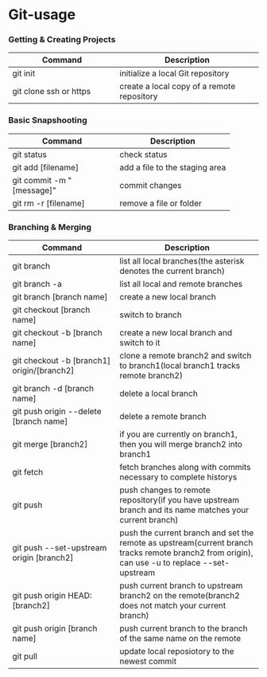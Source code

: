 <style>
table th:first-of-type {
	width: 200px;
}
</style>

# Git-usage

### Getting & Creating Projects

| Command | Description |
| ------- | ----------- |
| git init | initialize a local Git repository |
| git clone ssh or https | create a local copy of a remote repository |

### Basic Snapshooting

| Command | Description |
| ------- | ---------- |
| git status | check status|
| git add [filename]| add a file to the staging area |
| git commit -m "[message]" | commit changes |
| git rm -r [filename] | remove a file or folder |

### Branching & Merging

| Command | Description |
| --------| ----------|
| git branch | list all local branches(the asterisk denotes the current branch) |
| git branch -a | list all local and remote branches |
| git branch [branch name] | create a new local branch |
| git checkout [branch name] | switch to branch |
| git checkout -b [branch name] | create a new local branch and switch to it |
| git checkout -b [branch1] origin/[branch2] | clone a remote branch2 and switch to branch1(local branch1 tracks remote branch2) |
| git branch -d [branch name] | delete a local branch |
| git push origin --delete [branch name] | delete a remote branch |
| git merge [branch2] | if you are currently on branch1, then you will merge branch2 into branch1 |
| git fetch | fetch branches along with commits necessary to complete historys |
| git push | push changes to remote repository(if you have upstream branch and its name matches your current branch) |
| git push --set-upstream origin [branch2] | push the current branch and set the remote as upstream(current branch tracks remote branch2 from origin), can use -u to replace --set-upstream |
| git push origin HEAD:[branch2] | push current branch to upstream branch2 on the remote(branch2 does not match your current branch) |
| git push origin [branch name] | push current branch to the branch of the same name on the remote |
| git pull | update local reposiotory to the newest commit |
